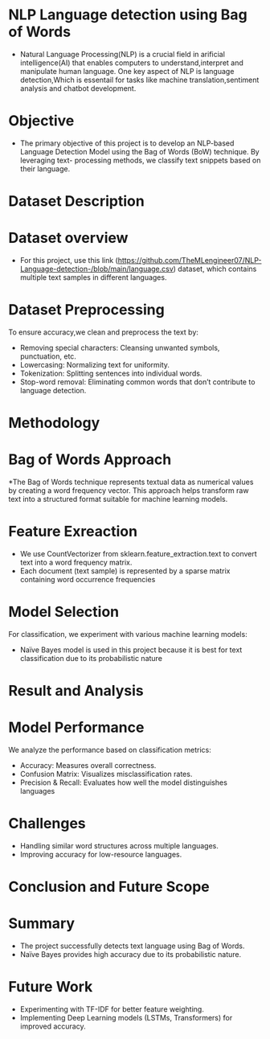 # NLP Language detection using Bag of Words

* Natural Language Processing(NLP) is a crucial field in arificial intelligence(AI) that enables computers to understand,interpret and manipulate human 
  language. One key aspect of NLP is language detection,Which is essentail for tasks like machine translation,sentiment analysis and chatbot development.

# Objective

* The primary objective of this project is to develop an NLP-based Language Detection Model using the Bag of Words (BoW) technique. By leveraging text- 
  processing methods, we classify text snippets based on their language.

# Dataset Description

# Dataset overview 
* For this project, use this link (https://github.com/TheMLengineer07/NLP-Language-detection-/blob/main/language.csv) dataset, which contains multiple text samples in different languages.

# Dataset Preprocessing
 To ensure accuracy,we clean and preprocess the text by:

* Removing special characters: Cleansing unwanted symbols, punctuation, etc.
* Lowercasing: Normalizing text for uniformity.
* Tokenization: Splitting sentences into individual words.
* Stop-word removal: Eliminating common words that don’t contribute to language detection.

# Methodology

# Bag of Words Approach

*The Bag of Words technique represents textual data as numerical values by creating a word frequency vector. This approach helps transform raw text into 
 a structured format suitable for machine learning models. 
 
# Feature Exreaction
* We use CountVectorizer from sklearn.feature_extraction.text to convert text into a word frequency matrix.
* Each document (text sample) is represented by a sparse matrix containing word occurrence frequencies

# Model Selection
  For classification, we experiment with various machine learning models:
* Naïve Bayes model is used in this project because it is best for text classification due to its probabilistic nature

# Result and Analysis

# Model Performance
  We analyze the performance based on classification metrics:
* Accuracy: Measures overall correctness.
* Confusion Matrix: Visualizes misclassification rates.
* Precision & Recall: Evaluates how well the model distinguishes languages

# Challenges
* Handling similar word structures across multiple languages.
* Improving accuracy for low-resource languages.

# Conclusion and Future Scope

# Summary
* The project successfully detects text language using Bag of Words.
* Naïve Bayes provides high accuracy due to its probabilistic nature.

# Future Work
* Experimenting with TF-IDF for better feature weighting.
* Implementing Deep Learning models (LSTMs, Transformers) for improved accuracy.

  


